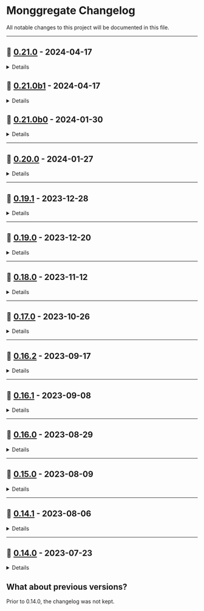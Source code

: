 # Monggregate Changelog

All notable changes to this project will be documented in this file.

---

## 🚀 [0.21.0](https://github.com/monggregate/monggregate/releases/tag/v0.21.0) - 2024-04-17
<details>
<summary>Details</summary>
<br>
Identical to 0.21.0b1.
</details>

## 🧪 [0.21.0b1](https://github.com/monggregate/monggregate/releases/tag/v0.21.0b1) - 2024-04-17
<details>
<summary>Details</summary>
<br>
<h3>📖 Documentation</h3>
<p>Improved docstrings in stages and operators.</p>
</details>

## 🧪 [0.21.0b0](https://github.com/monggregate/monggregate/releases/tag/v0.21.0b0) - 2024-01-30
<details>
<summary>Details</summary>
<br>
<h3>✨ New Features</h3>
<p>Implemented <code>VectorSearch</code> pipeline stage.</p>
</details>

---

## 🚀 [0.20.0](https://github.com/monggregate/monggregate/releases/tag/v0.20.0) - 2024-01-27
<details>
<summary>Details</summary>
<br>
<h3>🐛 Bug Fixes</h3>
<p>Fixed bug in <code>Search</code> where some arguments were not properly forwarded to the appropriate operators.</p>

<h3>📖 Documentation</h3>
<p>Added documentation for <code>search</code> and <code>search_meta</code> pipeline stages.</p>
</details>

---

## 🚀 [0.19.1](https://github.com/monggregate/monggregate/releases/tag/v0.19.1) - 2023-12-28
<details>
<summary>Details</summary>
<br>
<h3>🐛 Bug Fixes</h3>
<p>Fixed build, packaging and release process.</p>
</details>

---

## 🚀 [0.19.0](https://github.com/monggregate/monggregate/releases/tag/v0.19.0) - 2023-12-20
<details>
<summary>Details</summary>
<br>
Failed attempt to fix previously broken release.
</details>

---

## 🚀 [0.18.0](https://github.com/monggregate/monggregate/releases/tag/v0.18.0) - 2023-11-12
<details>
<summary>Details</summary>
<br>
<blockquote>⚠️ This release is not available on PyPI as it was broken.</blockquote>

<h3>🐛 Bug Fixes</h3>
<p>Fixed bug preventing use of <code>Compound</code> operator with <code>Search</code> and <code>SearchMeta</code> classes.</p>

<h3>✨ New Features</h3>
<ul>
  <li>Pipelinized <code>Search</code> and <code>SearchMeta</code> classes. Complex expressions can now be built step by step by chaining operators.</li>
  <li>Updated <code>search</code> method in <code>Pipeline</code> class to ease the use of search stages.</li>
  <li>Clarified and simplified faceted search.</li>
</ul>

<h3>♻️ Refactoring</h3>
<ul>
  <li>Use operators rather than statement in <code>Compound</code> class.</li>
  <li>Factorized <code>Search</code> and <code>SearchMeta</code> classes by creating a <code>SearchBase</code> class.</li>
  <li>Use <code>CountOptions</code> rather than raw dicts.</li>
  <li>Created <code>AnyStage</code> union type.</li>
</ul>

<h3>📖 Documentation</h3>
<p>Spelling and grammar fixes.</p>
</details>

---

## 🚀 [0.17.0](https://github.com/monggregate/monggregate/releases/tag/v0.17.0) - 2023-10-26
<details>
<summary>Details</summary>
<br>
<h3>📖 Documentation</h3>
<p>First version of the documentation 🍾!</p>
</details>

---

## 🚀 [0.16.2](https://github.com/monggregate/monggregate/releases/tag/v0.16.2) - 2023-09-17
<details>
<summary>Details</summary>
<br>
<h3>🐛 Bug Fixes</h3>
<p>Allow use of iterables and dicts to group by in <code>Group</code> class and pipeline group function.</p>
</details>

---

## 🚀 [0.16.1](https://github.com/monggregate/monggregate/releases/tag/v0.16.1) - 2023-09-08
<details>
<summary>Details</summary>
<br>
<h3>🐛 Bug Fixes</h3>
<p>Fixed <code>replace_root</code> by passing document argument to <code>ReplaceRoot</code> class.</p>
</details>

---

## 🚀 [0.16.0](https://github.com/monggregate/monggregate/releases/tag/v0.16.0) - 2023-08-29
<details>
<summary>Details</summary>
<br>
<h3>✨ New Features</h3>
<ul>
  <li>Created <code>S</code> object (represents <code>$</code> sign since it is not a valid variable name in Python) to store all MongoDB operators and to create references to fields.</li>
  <li>Created <code>SS</code> object (represents <code>$$</code>) to store aggregation variables and references to user variables.</li>
  <li>Interfaced new operators: <code>add</code>, <code>divide</code>, <code>multiply</code>, <code>pow</code>, <code>subtract</code>, <code>cond</code>, <code>if_null</code>, <code>switch</code>, <code>millisecond</code>, <code>date_from_string</code>, <code>date_to_string</code>, <code>type_</code>.</li>
  <li>Integrated new operators in <code>Expressions</code> class.</li>
</ul>

<h3>♻️ Refactoring</h3>
<ul>
  <li>Redefined <code>Expressions</code> completely. Simplified and clarified how they can be used.</li>
  <li>Removed index module from the root of the package (<code>monggregate.index.py</code> → ∅).</li>
  <li>Removed expressions subpackage (<code>monggregate.expression</code> → ∅).</li>
  <li>Moved expressions fields module to the root (<code>monggregate.expressions.fields.py</code> → <code>monggregate.fields.py</code>).</li>
  <li>Removed expressions aggregation_variables module (<code>monggregate.expression.aggregation_variables.py</code> → ∅).</li>
  <li>Moved enums to more relevant locations (e.g., <code>OperatorEnum</code> is now in <code>monggregate.operators.py</code>).</li>
</ul>

<h3>💥 Breaking Changes</h3>
<ul>
  <li>Operators now return Python objects rather than expressions/statements.</li>
  <blockquote><strong>Note</strong>: The wording might change for clarification purposes.
  "statement" might be renamed "expression" and "resolve" might be renamed "express".
  Some argument names in operators might need to be renamed.</blockquote>
  <li>Expressions subpackage has been restructured with some parts being removed.</li>
</ul>

<h3>📖 Documentation</h3>
<p>Updated README to reflect changes in the package, focusing on the recommended usage and clarifying MongoDB operators.</p>
</details>

---

## 🚀 [0.15.0](https://github.com/monggregate/monggregate/releases/tag/v0.15.0) - 2023-08-09
<details>
<summary>Details</summary>
<br>
<h3>🐛 Bug Fixes</h3>
<ul>
  <li>Fixed bug in <code>Search.from_operator()</code> classmethod due to recent change in operator type in <code>Search</code> class.</li>
  <li>Fixed misspelled operators in constructors map in <code>Search</code> class.</li>
  <li>Fixed missing aliases and missing kwargs reduction in some <code>Search</code> operators.</li>
</ul>
</details>

---

## 🚀 [0.14.1](https://github.com/monggregate/monggregate/releases/tag/v0.14.1) - 2023-08-06
<details>
<summary>Details</summary>
<br>
<h3>🐛 Bug Fixes</h3>
<p>Fixed autocompletion.</p>

<h3>♻️ Refactoring</h3>
<p>Import pydantic into <code>base.py</code> and use <code>base.py</code> to access pydantic features.</p>
</details>

---

## 🚀 [0.14.0](https://github.com/monggregate/monggregate/releases/tag/v0.14.0) - 2023-07-23
<details>
<summary>Details</summary>
<br>
<h3>⬆️ Upgrades</h3>
<p>Made package compatible with Pydantic V2.</p>

<h3>♻️ Refactoring</h3>
<ul>
  <li>Used an import trick to still use Pydantic V1 even in environments using Pydantic V2.</li>
  <li>Centralized pydantic import into <code>base.py</code> to avoid having to use import trick in multiple files.</li>
</ul>

<h3>📖 Documentation</h3>
<ul>
  <li>Updated README to better reflect current state of the package.</li>
  <li>Started a changelog! 🍾</li>
  <li>Major improvements to documentation.</li>
</ul>
</details>


## What about previous versions?

Prior to 0.14.0, the changelog was not kept.
